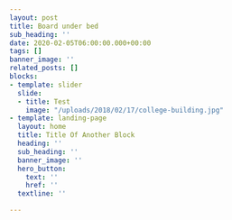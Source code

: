 ```yaml
---
layout: post
title: Board under bed
sub_heading: ''
date: 2020-02-05T06:00:00.000+00:00
tags: []
banner_image: ''
related_posts: []
blocks:
- template: slider
  slide:
  - title: Test
    image: "/uploads/2018/02/17/college-building.jpg"
- template: landing-page
  layout: home
  title: Title Of Another Block
  heading: ''
  sub_heading: ''
  banner_image: ''
  hero_button:
    text: ''
    href: ''
  textline: ''

---
```

